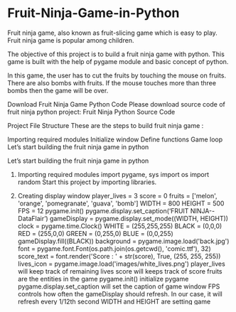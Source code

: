 # Fruit-Ninja-Game-in-Python

Fruit ninja game, also known as fruit-slicing game which is easy to play. Fruit ninja game is popular among children.

The objective of this project is to build a fruit ninja game with python. This game is built with the help of pygame module and basic concept of python.

In this game, the user has to cut the fruits by touching the mouse on fruits. There are also bombs with fruits. If the mouse touches more than three bombs then the game will be over.

Download Fruit Ninja Game Python Code
Please download source code of fruit ninja python project: Fruit Ninja Python Source Code

Project File Structure
These are the steps to build fruit ninja game :

Importing required modules
Initialize window
Define functions
Game loop
Let’s start building the fruit ninja game in python

Let’s start building the fruit ninja game in python

1. Importing required modules
import pygame, sys
import os
import random
Start this project by importing libraries.

2. Creating display window
player_lives = 3
score = 0
fruits = ['melon', 'orange', 'pomegranate', 'guava', 'bomb']
WIDTH = 800
HEIGHT = 500
FPS = 12
pygame.init()
pygame.display.set_caption(‘FRUIT NINJA--DataFlair’)
gameDisplay = pygame.display.set_mode((WIDTH, HEIGHT))
clock = pygame.time.Clock()
WHITE = (255,255,255)
BLACK = (0,0,0)
RED = (255,0,0)
GREEN = (0,255,0)
BLUE = (0,0,255)
gameDisplay.fill((BLACK))
background = pygame.image.load('back.jpg')
font = pygame.font.Font(os.path.join(os.getcwd(), 'comic.ttf'), 32)
score_text = font.render('Score : ' + str(score), True, (255, 255, 255))
lives_icon = pygame.image.load('images/white_lives.png')
player_lives will keep track of remaining lives
score will keeps track of score
fruits are the entities in the game
pygame.init() initialize pygame
pygame.display.set_caption will set the caption of game window
FPS controls how often the gameDisplay should refresh. In our case, it will refresh every 1/12th second
WIDTH and HEIGHT are setting game display size by using pygame.display.set_mode
game background set by pygame.image.load which is used to set image
Lives-icon stores images that show remaining lives
3. Generalized structure of the fruit Dictionary
def generate_random_fruits(fruit):
    fruit_path = "images/" + fruit + ".png"
    data[fruit] = {
        'img': pygame.image.load(fruit_path),
        'x' : random.randint(100,500),               
        'y' : 800,
        'speed_x': random.randint(-10,10),    
        'speed_y': random.randint(-80, -60),    
        'throw': False,                       
        't': 0,                               
        'hit': False,
    }
    if random.random() >= 0.75:     
        data[fruit]['throw'] = True
    else:
        data[fruit]['throw'] = False
data = {}
for fruit in fruits:
    generate_random_fruits(fruit)
This function generates random fruits and generalized structure
‘x’ and ‘y’ store the value where the fruit should be positioned on x-coordinate and y – coordinate
Speed_x and speed_y are key that store the value of how fast the fruit should move in the x and y-direction. It also controls the diagonal movement of fruits
throws key used to determine that the generated coordinate of the fruits is outside the gameplay or not. If outside, then it will be discarded.
Return the next random floating-point number in the range [0.0, 1.0) to keep the fruits inside the gameDisplay
Data Dictionary used to hold the data of the random fruit generation
4. Method to draw fonts
font_name = pygame.font.match_font('comic.ttf')
def draw_text(display, text, size, x, y):
    font = pygame.font.Font(font_name, size)
    text_surface = font.render(text, True, WHITE)
    text_rect = text_surface.get_rect()
    text_rect.midtop = (x, y)
    gameDisplay.blit(text_surface, text_rect)
Draw_text function helps to draw text on the screen.
get_rect() return the Rect object.
X and y is the dimension of x-direction and y-direction
blit() draws image or writes text on the screen at a specified position
5. Draw players lives
def draw_lives(display, x, y, lives, image) :
    for i in range(lives) :
        img = pygame.image.load(image)
        img_rect = img.get_rect()      
        img_rect.x = int(x + 35 * i)   
        img_rect.y = y                 
        display.blit(img, img_rect)
def hide_cross_lives(x, y):
    gameDisplay.blit(pygame.image.load("images/red_lives.png"), (x, y))
img_rect gets the (x,y) coordinates of the cross icons (lives on the top rightmost side)
img_rect .x sets the next cross icon 35 pixels from the previous one
img_rect.y takes care of how many pixels the cross icon should be positioned from the top of the screen
6. Show game over display & front display
def show_gameover_screen():
    gameDisplay.blit(background, (0,0))
    draw_text(gameDisplay, "FRUIT NINJA!", 64, WIDTH / 2, HEIGHT / 4)
    if not game_over :
        draw_text(gameDisplay,"Score : " + str(score), 40, WIDTH / 2, 250)
    draw_text(gameDisplay, "Press a key to begin!", 24, WIDTH / 2, HEIGHT * 3 / 4)
    pygame.display.flip()
    waiting = True
    while waiting:
        clock.tick(FPS)
        for event in pygame.event.get():
            if event.type == pygame.QUIT:
                pygame.quit()
            if event.type == pygame.KEYUP:
                waiting = False
show_gameover_screen() function shows the initial game screen and game over screen
pygame.display.flip() will update only a part of screen but if no args will pass then it will update the entire screen
pygame.event.get() will return all the event stored in the pygame event queue
If event type is equal to quit then the pygame will quit
event.KEYUP event that occurs when the key is pressed and released
7. Game Loop
first_round = True
game_over = True        
game_running = True    
while game_running :
    if game_over :
        if first_round :
            show_gameover_screen()
            first_round = False
        game_over = False
        player_lives = 3
        draw_lives(gameDisplay, 690, 5, player_lives, 'images/red_lives.png')
        score = 0
    for event in pygame.event.get():
        if event.type == pygame.QUIT:
            game_running = False
    gameDisplay.blit(background, (0, 0))
    gameDisplay.blit(score_text, (0, 0))
    draw_lives(gameDisplay, 690, 5, player_lives, 'images/red_lives.png')
    for key, value in data.items():
        if value['throw']:
            value['x'] += value['speed_x']
            value['y'] += value['speed_y']
            value['speed_y'] += (1 * value['t'])
            value['t'] += 1
            if value['y'] <= 800:
                gameDisplay.blit(value['img'], (value['x'], value['y']))
            else:
                generate_random_fruits(key)
            current_position = pygame.mouse.get_pos()
            if not value['hit'] and current_position[0] > value['x'] and current_position[0] < value['x']+60 \
                    and current_position[1] > value['y'] and current_position[1] < value['y']+60:
                if key == 'bomb':
                    player_lives -= 1
                    if player_lives == 0:
                        hide_cross_lives(690, 15)
                    elif player_lives == 1 :
                        hide_cross_lives(725, 15)
                    elif player_lives == 2 :
                        hide_cross_lives(760, 15)
                  
                    if player_lives < 0 :
                        show_gameover_screen()
                        game_over = True
                    half_fruit_path = "images/explosion.png"
                else:
                    half_fruit_path = "images/" + "half_" + key + ".png"
                value['img'] = pygame.image.load(half_fruit_path)
                value['speed_x'] += 10
                if key != 'bomb' :
                    score += 1
                score_text = font.render('Score : ' + str(score), True, (255, 255, 255))
                value['hit'] = True
        else:
            generate_random_fruits(key)
    pygame.display.update()
    clock.tick(FPS)
pygame.quit()
This is the mainloop of the game
game_over terminates the game while loop if more than 3-Bombs are cut
game_running used to manage the game loop
If the event type is quit then the game window will be closed
In this game loop we displaying the fruits inside the screen dynamically
If a fruit is not cut then nothing will happen to it. if fruit cut, then a half-cut-fruit image should appear in place of that fruit
if the user clicks bombs for three-time, a GAME OVER message should be displayed and the window should be reset
clock.tick() will keep the loop running at the right speed (manages the frame/second). The loop should update after every 1/12th of the sec

Project Summary
We have successfully created the fruit ninja game python project. We used the popular pygame library. We learned how to randomly generate fruits in particular positions. I hope you enjoyed building this game project.
